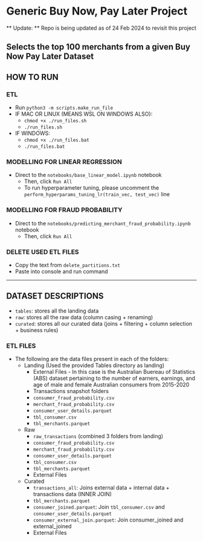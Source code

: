# Generic Buy Now, Pay Later Project

** Update: ** Repo is being updated as of 24 Feb 2024 to revisit this project

## Selects the top 100 merchants from a given Buy Now Pay Later Dataset

## HOW TO RUN

### ETL

- Run `python3 -m scripts.make_run_file`
- IF MAC OR LINUX (MEANS WSL ON WINDOWS ALSO):
  - `chmod +x ./run_files.sh`
  - `./run_files.sh`
- IF WINDOWS:
  - `chmod +x ./run_files.bat`
  - `./run_files.bat`

### MODELLING FOR LINEAR REGRESSION

- Direct to the `notebooks/base_linear_model.ipynb` notebook
  - Then, click `Run All`
  - To run hyperparameter tuning, please uncomment the `perform_hyperparams_tuning_lr(train_vec, test_vec)` line

### MODELLING FOR FRAUD PROBABILITY

- Direct to the `notebooks/predicting_merchant_fraud_probability.ipynb` notebook
  - Then, click `Run All`

### DELETE USED ETL FILES

- Copy the text from `delete_partitions.txt`
- Paste into console and run command

---

## DATASET DESCRIPTIONS

- `tables`: stores all the landing data
- `raw`: stores all the raw data (column casing + renaming)
- `curated`: stores all our curated data (joins + filtering + column selection + business rules)

### ETL FILES

- The following are the data files present in each of the folders:
  - Landing (Used the provided Tables directory as landing)
    - External Files - In this case is the Australian Buereau of Statistics (ABS) dataset pertaining to the number of earners, earnings, and age of male and female Australian consumers from 2015-2020
    - Transactions snapshot folders
    - `consumer_fraud_probability.csv`
    - `merchant_fraud_probability.csv`
    - `consumer_user_details.parquet`
    - `tbl_consumer.csv`
    - `tbl_merchants.parquet`
  - Raw
    - `raw_transactions` (combined 3 folders from landing)
    - `consumer_fraud_probability.csv`
    - `merchant_fraud_probability.csv`
    - `consumer_user_details.parquet`
    - `tbl_consumer.csv`
    - `tbl_merchants.parquet`
    - External Files
  - Curated
    - `transactions_all`: Joins external data + internal data + transactions data (INNER JOIN)
    - `tbl_merchants.parquet`
    - `consumer_joined.parquet`: Join `tbl_consumer.csv` and `consumer_user_details.parquet`
    - `consumer_external_join.parquet`: Join consumer_joined and external_joined
    - External Files
